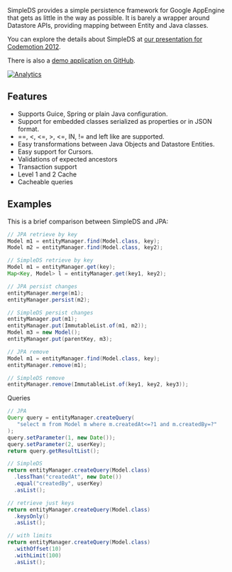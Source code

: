 SimpleDS provides a simple persistence framework for Google AppEngine
that gets as little in the way as possible. It is barely a wrapper
around Datastore APIs, providing mapping between Entity and Java
classes.

You can explore the details about SimpleDS at [our presentation for
Codemotion 2012](http://www.slideshare.net/icoloma/codemotion-appengine).

There is also a [demo application on GitHub](https://github.com/icoloma/simpleds-kickstart).

[![Analytics](https://ga-beacon.appspot.com/UA-3159223-5/icoloma/simpleds)](https://github.com/icoloma/simpleds)

## Features

-   Supports Guice, Spring or plain Java configuration.
-   Support for embedded classes serialized as properties or in JSON format.
-   ==, \<, \<=, \>, \<=, IN, != and left like are supported.
-   Easy transformations between Java Objects and Datastore Entities.
-   Easy support for Cursors.
-   Validations of expected ancestors
-   Transaction support
-   Level 1 and 2 Cache
-   Cacheable queries

## Examples

This is a brief comparison between SimpleDS and JPA:

```Java
// JPA retrieve by key
Model m1 = entityManager.find(Model.class, key);
Model m2 = entityManager.find(Model.class, key2);

// SimpleDS retrieve by key
Model m1 = entityManager.get(key);
Map<Key, Model> l = entityManager.get(key1, key2);

// JPA persist changes
entityManager.merge(m1);
entityManager.persist(m2);

// SimpleDS persist changes
entityManager.put(m1);
entityManager.put(ImmutableList.of(m1, m2));
Model m3 = new Model();
entityManager.put(parentKey, m3);

// JPA remove
Model m1 = entityManager.find(Model.class, key);
entityManager.remove(m1);

// SimpleDS remove
entityManager.remove(ImmutableList.of(key1, key2, key3));
```

Queries

```Java
// JPA
Query query = entityManager.createQuery(
   "select m from Model m where m.createdAt<=?1 and m.createdBy=?"
);
query.setParameter(1, new Date());
query.setParameter(2, userKey);
return query.getResultList();

// SimpleDS
return entityManager.createQuery(Model.class)
  .lessThan("createdAt", new Date())
  .equal("createdBy", userKey)
  .asList();

// retrieve just keys
return entityManager.createQuery(Model.class)
  .keysOnly()
  .asList();

// with limits
return entityManager.createQuery(Model.class)
  .withOffset(10)
  .withLimit(100)
  .asList();
```
